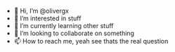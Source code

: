 - 👋 Hi, I’m @olivergx
- 👀 I’m interested in stuff
- 🌱 I’m currently learning other stuff
- 💞️ I’m looking to collaborate on something
- 📫 How to reach me, yeah see thats the real question

<!---
olivergx/olivergx is a ✨ special ✨ repository because its `README.md` (this file) appears on your GitHub profile.
You can click the Preview link to take a look at your changes.
--->
